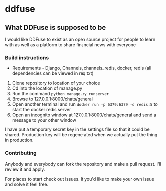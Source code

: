 # ddfuse

## What DDFuse is supposed to be

I would like DDFuse to exist as an open source project for people to learn with as well as a platform to share financial news with everyone

### Build instructions
* Requirements - Django, Channels, channels_redis, docker, redis (all dependencies can be viewed in req.txt)

1. Clone repository to location of your choice
2. Cd into the location of manage.py
3. Run the command `python manage.py runserver`
4. Browse to 127.0.0.1:8000/chats/general
5. Open another terminal and run `docker run -p 6379:6379 -d redis:5` to start the docker redis server
6. Open an incognito window at 127.0.0.1:8000/chats/general and send a message to your other window

I have put a temporary secret key in the settings file so that it could be shared. Production key will be regenerated when we actually put the thing in production.

### Contributing

Anybody and everybody can fork the repository and make a pull request. I'll review it and apply.

For places to start check out issues. If you'd like to make your own issue and solve it feel free.
